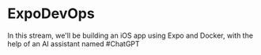 # ExpoDevOps
In this stream, we'll be building an iOS app using Expo and Docker, with the help of an AI assistant named  #ChatGPT
